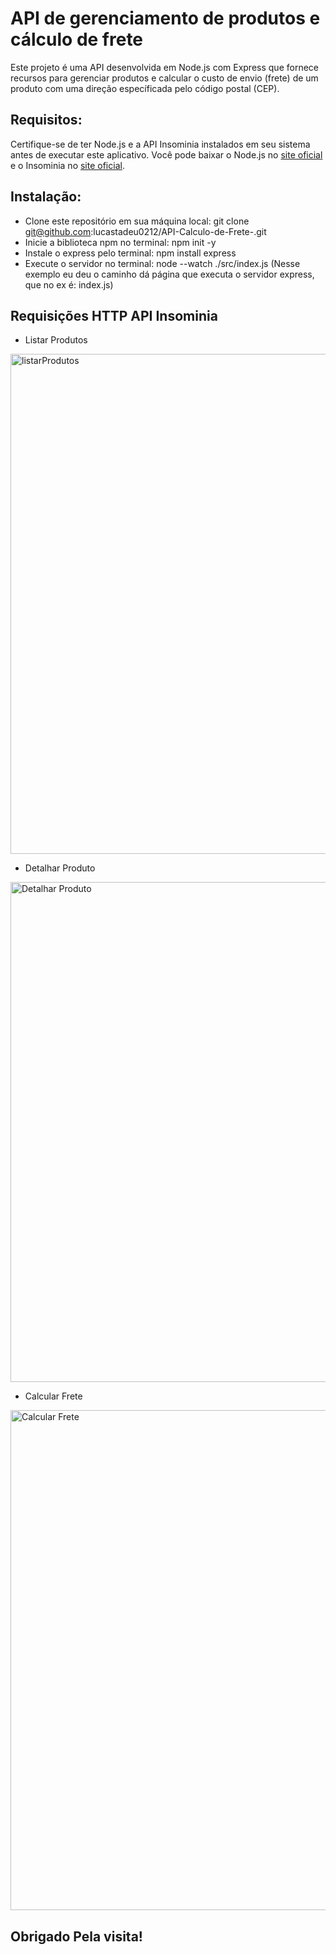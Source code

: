 # API de gerenciamento de produtos e cálculo de frete

Este projeto é uma API desenvolvida em Node.js com Express que fornece recursos para gerenciar produtos e calcular o custo de envio (frete) de um produto com uma direção específicada pelo código postal (CEP). 

## Requisitos:

Certifique-se de ter Node.js e a API Insominia instalados em seu sistema antes de executar este aplicativo. Você pode baixar o Node.js no [site oficial](https://nodejs.org/) e o Insominia no [site oficial](https://insomnia.rest/download).

## Instalação: 
- Clone este repositório em sua máquina local: git clone git@github.com:lucastadeu0212/API-Calculo-de-Frete-.git
- Inicie a biblioteca npm no terminal: npm init -y
- Instale o express pelo terminal: npm install express
- Execute o servidor no terminal: node --watch ./src/index.js (Nesse exemplo eu deu o caminho dá página que executa o servidor express, que no ex é: index.js)

## Requisições HTTP API Insominia

- Listar Produtos

<img width="800" alt="listarProdutos" src="https://github.com/lucastadeu0212/API-Calculo-de-Frete-/assets/134237241/a3083124-d61b-4cea-b751-64edb2f0c067">

- Detalhar Produto

<img width="800" alt="Detalhar Produto" src="https://github.com/lucastadeu0212/API-Calculo-de-Frete-/assets/134237241/c1ed3447-5aa4-482a-aac3-78b2e3e95937">

- Calcular Frete

<img width="800" alt="Calcular Frete" src="https://github.com/lucastadeu0212/API-Calculo-de-Frete-/assets/134237241/710d729f-4664-4d6f-93ce-a181c901e9f0">




  ## Obrigado Pela visita!



